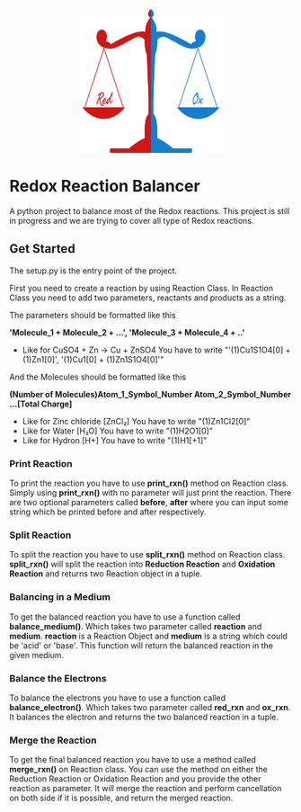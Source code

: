 <p align="center">
  <img alt="redox-reaction-logo" src="./assets/Icon.svg" width="256" height="256" />
</p>

# Redox Reaction Balancer

A python project to balance most of the Redox reactions. This project is still in progress and we are trying to cover all type of Redox reactions.

## **Get Started**

The setup.py is the entry point of the project.

First you need to create a reaction by using Reaction Class. In Reaction Class you need to add two parameters, reactants and products as a string.

The parameters should be formatted like this

**'Molecule_1 + Molecule_2 + ...', 'Molecule_3 + Molecule_4 + ..'**

- Like for CuSO4 + Zn → Cu + ZnSO4 You have to write "'(1)Cu1S1O4[0] + (1)Zn1[0]', '(1)Cu1[0] + (1)Zn1S1O4[0]'"

And the Molecules should be formatted like this

**(Number of Molecules)Atom_1_Symbol_Number Atom_2_Symbol_Number ...[Total Charge]**

- Like for Zinc chloride [ZnCl₂] You have to write "(1)Zn1Cl2[0]"
- Like for Water [H₂O] You have to write "(1)H2O1[0]"
- Like for Hydron [H+] You have to write "(1)H1[+1]"

### **Print Reaction**

To print the reaction you have to use **print_rxn()** method on Reaction class. Simply using **print_rxn()** with no parameter will just print the reaction. There are two optional parameters called **before**, **after** where you can input some string which be printed before and after respectively.

### **Split Reaction**

To split the reaction you have to use **split_rxn()** method on Reaction class. **split_rxn()** will split the reaction into **Reduction Reaction** and **Oxidation Reaction** and returns two Reaction object in a tuple.

### **Balancing in a Medium**

To get the balanced reaction you have to use a function called **balance_medium()**. Which takes two parameter called **reaction** and **medium**. **reaction** is a Reaction Object and **medium** is a string which could be 'acid' or 'base'. This function will return the balanced reaction in the given medium.

### **Balance the Electrons**

To balance the electrons you have to use a function called **balance_electron()**. Which takes two parameter called **red_rxn** and **ox_rxn**. It balances the electron and returns the two balanced reaction in a tuple.

### **Merge the Reaction**

To get the final balanced reaction you have to use a method called **merge_rxn()** on Reaction class. You can use the method on either the Reduction Reaction or Oxidation Reaction and you provide the other reaction as parameter. It will merge the reaction and perform cancellation on both side if it is possible, and return the merged reaction.
